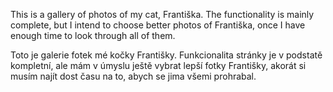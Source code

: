 This is a gallery of photos of my cat, Františka. The functionality is mainly complete, but I intend to choose better photos of Františka, once I have enough time to look through all of them.

Toto je galerie fotek mé kočky Františky. Funkcionalita stránky je v podstatě kompletní, ale mám v úmyslu ještě vybrat lepší fotky Františky, akorát si musím najít dost času na to, abych se jima všemi prohrabal.
